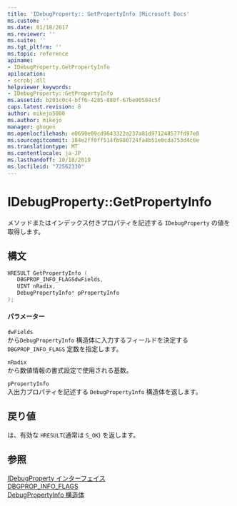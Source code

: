 ```yaml
---
title: 'IDebugProperty:: GetPropertyInfo |Microsoft Docs'
ms.custom: ''
ms.date: 01/18/2017
ms.reviewer: ''
ms.suite: ''
ms.tgt_pltfrm: ''
ms.topic: reference
apiname:
- IDebugProperty.GetPropertyInfo
apilocation:
- scrobj.dll
helpviewer_keywords:
- IDebugProperty::GetPropertyInfo
ms.assetid: b201c0c4-bff6-4285-880f-67be90584c5f
caps.latest.revision: 8
author: mikejo5000
ms.author: mikejo
manager: ghogen
ms.openlocfilehash: e0698e09cd9643322a237a81d971248577fd97e0
ms.sourcegitcommit: 184e2ff0ff514fb980724fa4b51e0cda753d4c6e
ms.translationtype: MT
ms.contentlocale: ja-JP
ms.lasthandoff: 10/18/2019
ms.locfileid: "72562330"
---
```

# <a name="idebugpropertygetpropertyinfo"></a>IDebugProperty::GetPropertyInfo
メソッドまたはインデックス付きプロパティを記述する `IDebugProperty` の値を取得します。  
  
## <a name="syntax"></a>構文  
  
```cpp
HRESULT GetPropertyInfo (  
   DBGPROP_INFO_FLAGSdwFields,  
   UINT nRadix,  
   DebugPropertyInfo* pPropertyInfo  
);  
```  
  
#### <a name="parameters"></a>パラメーター  
 `dwFields`  
 から`DebugPropertyInfo` 構造体に入力するフィールドを決定する `DBGPROP_INFO_FLAGS` 定数を指定します。  
  
 `nRadix`  
 から数値情報の書式設定で使用される基数。  
  
 `pPropertyInfo`  
 入出力プロパティを記述する `DebugPropertyInfo` 構造体を返します。  
  
## <a name="return-value"></a>戻り値  
 は、有効な `HRESULT`(通常は `S_OK`) を返します。  
  
## <a name="see-also"></a>参照  
 [IDebugProperty インターフェイス](../../winscript/reference/idebugproperty-interface.md)   
 [DBGPROP_INFO_FLAGS](../../winscript/reference/dbgprop-info-flags.md)   
 [DebugPropertyInfo 構造体](../../winscript/reference/debugpropertyinfo-structure.md)